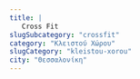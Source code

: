 ```yaml
---
title: |
   Cross Fit
slugSubcategory: "crossfit"
category: "Κλειστού Χώρου"
slugCategory: "kleistou-xorou"
city: "Θεσσαλονίκη"
---
```


